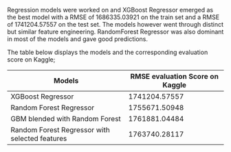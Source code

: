 Regression models were worked on and XGBoost Regressor emerged as the best model with a RMSE of 1686335.03921 on the train set and a RMSE of 1741204.57557 on the test set. The models however went through distinct but similar feature engineering. RandomForest Regressor was also dominant in most of the models and gave good predictions. 

The table below displays the models and the corresponding evaluation score on Kaggle;


| Models                                         | RMSE evaluation Score on Kaggle |
|------------------------------------------------|---------------------------------|
| XGBoost Regressor                              | 1741204.57557                   |
| Random Forest Regressor                        | 1755671.50948                   |
| GBM blended with Random Forest                 | 1761881.04484                   |
| Random Forest Regressor with selected features | 1763740.28117                   |
